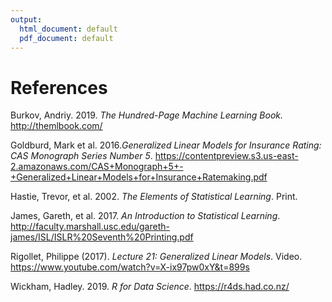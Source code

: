 ```yaml
---
output:
  html_document: default
  pdf_document: default
---
```


# References

Burkov, Andriy.  2019.  *The Hundred-Page Machine Learning Book.*  http://themlbook.com/

Goldburd, Mark et al. 2016.*Generalized Linear Models for Insurance Rating: CAS Monograph Series Number 5*. https://contentpreview.s3.us-east-2.amazonaws.com/CAS+Monograph+5+-+Generalized+Linear+Models+for+Insurance+Ratemaking.pdf

Hastie, Trevor, et al. 2002.  *The Elements of Statistical Learning*. Print.

James, Gareth, et al.  2017.  *An Introduction to Statistical Learning*.
http://faculty.marshall.usc.edu/gareth-james/ISL/ISLR%20Seventh%20Printing.pdf

Rigollet, Philippe (2017).  *Lecture 21: Generalized Linear Models*.  Video.  https://www.youtube.com/watch?v=X-ix97pw0xY&t=899s

Wickham, Hadley. 2019.  *R for Data Science*.  https://r4ds.had.co.nz/

